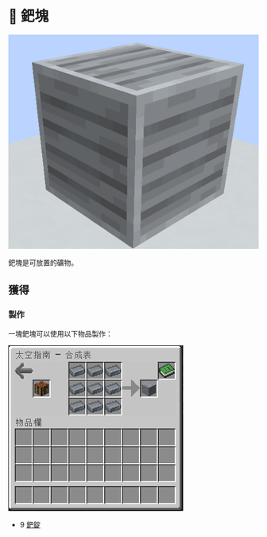 # 💎 鈀塊

![](<../.gitbook/assets/image (238).png>)

鈀塊是可放置的礦物。

## 獲得

### 製作

一塊鈀塊可以使用以下物品製作：

![](<../.gitbook/assets/image (218) (1).png>)

* 9 [鈀錠](palladium-ingot.md)
